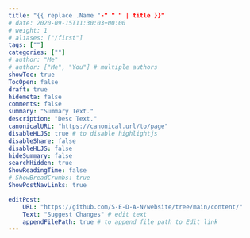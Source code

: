```yaml
---
title: "{{ replace .Name "-" " " | title }}"
# date: 2020-09-15T11:30:03+00:00
# weight: 1
# aliases: ["/first"]
tags: [""]
categories: [""]
# author: "Me"
# author: ["Me", "You"] # multiple authors
showToc: true
TocOpen: false
draft: true
hidemeta: false
comments: false
summary: "Summary Text."
description: "Desc Text."
canonicalURL: "https://canonical.url/to/page"
disableHLJS: true # to disable highlightjs
disableShare: false
disableHLJS: false
hideSummary: false
searchHidden: true
ShowReadingTime: false
# ShowBreadCrumbs: true
ShowPostNavLinks: true

editPost:
    URL: "https://github.com/S-E-D-A-N/website/tree/main/content/"
    Text: "Suggest Changes" # edit text
    appendFilePath: true # to append file path to Edit link
---
```

